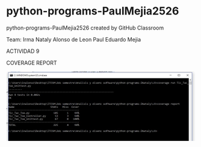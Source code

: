 # python-programs-PaulMejia2526
python-programs-PaulMejia2526 created by GitHub Classroom

Team: Irma Nataly Alonso de Leon
Paul Eduardo Mejia

ACTIVIDAD 9

COVERAGE REPORT

![alt text](https://github.com/mcc-sw-eng-course/python-programs-INataly/blob/master/L9/L9_Coverage.JPG)


